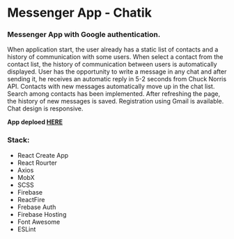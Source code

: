 # Messenger App - Chatik

### Messenger App with Google authentication. 
When application start, the user already has a static list of contacts and a history of communication with some users. When select a contact from the contact list, the history of communication between users is automatically displayed. User has the opportunity to write a message in any chat and after sending it, he receives an automatic reply in 5-2 seconds from Chuck Norris API. Contacts with new messages automatically move up in the chat list. Search among contacts has been implemented. After refreshing the page, the history of new messages is saved. Registration using Gmail is available. Chat design is responsive.

**App deploed [HERE](https://chatik-a75f0.web.app/)**

### Stack:
- React Create App
- React Rourter
- Axios
- MobX
- SCSS
- Firebase
- ReactFire
- Frebase Auth
- Firebase Hosting
- Font Awesome
- ESLint
